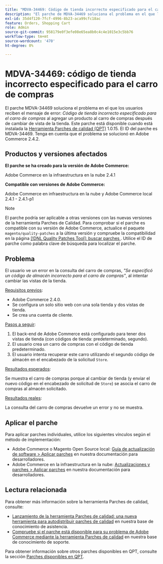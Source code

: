 ```yaml
---
title: "MDVA-34469: Código de tienda incorrecto especificado para el carro de compras"
description: "El parche de MDVA-34469 soluciona el problema en el que los usuarios reciben el mensaje de error: *Código de tienda incorrecto especificado para el carro de compras* al añadir un producto al carro de compras después de cambiar de vista de la tienda. Este parche está disponible cuando está instalada la [Quality Patches Tool (QPT)](https://devdocs.magento.com/guides/v2.4/comp-mgr/patching.html#mqp) 1.0.15. El ID del parche es MDVA-34469. Tenga en cuenta que el problema se solucionó en Adobe Commerce 2.4.2."
exl-id: 35d4f120-7fcf-4996-8b23-aca99cfc18ac
feature: Orders, Shopping Cart
role: Admin
source-git-commit: 958179e0f3efe08e65ea8b0c4c4e1015e3c5bb76
workflow-type: tm+mt
source-wordcount: '470'
ht-degree: 0%

---
```


# MDVA-34469: código de tienda incorrecto especificado para el carro de compras

El parche MDVA-34469 soluciona el problema en el que los usuarios reciben el mensaje de error: *Código de tienda incorrecto especificado para el carro de compras* al agregar un producto al carro de compras después de cambiar de vista de la tienda. Este parche está disponible cuando está instalada la [Herramienta Parches de calidad (QPT)](https://devdocs.magento.com/guides/v2.4/comp-mgr/patching.html#mqp) 1.0.15. El ID del parche es MDVA-34469. Tenga en cuenta que el problema se solucionó en Adobe Commerce 2.4.2.

## Productos y versiones afectados

**El parche se ha creado para la versión de Adobe Commerce:**

Adobe Commerce en la infraestructura en la nube 2.4.1

**Compatible con versiones de Adobe Commerce:**

Adobe Commerce en infraestructura en la nube y Adobe Commerce local 2.4.1 - 2.4.1-p1

>[!NOTE]
>
>El parche podría ser aplicable a otras versiones con las nuevas versiones de la herramienta Parches de Calidad. Para comprobar si el parche es compatible con su versión de Adobe Commerce, actualice el paquete `magento/quality-patches` a la última versión y compruebe la compatibilidad en la página [[!DNL Quality Patches Tool]: buscar parches ](https://devdocs.magento.com/quality-patches/tool.html#patch-grid). Utilice el ID de parche como palabra clave de búsqueda para localizar el parche.

## Problema

El usuario ve un error en la consulta del carro de compras, *&quot;Se especificó un código de almacén incorrecto para el carro de compras&quot;*, al intentar cambiar las vistas de la tienda.

<u>Requisitos previos</u>:

* Adobe Commerce 2.4.0.
* Se configura un solo sitio web con una sola tienda y dos vistas de tienda.
* Se crea una cuenta de cliente.

<u>Pasos a seguir</u>:

1. El back-end de Adobe Commerce está configurado para tener dos vistas de tienda (con códigos de tienda: predeterminado, segundo).
1. El usuario crea un carro de compras con el código de tienda predeterminado.
1. El usuario intenta recuperar este carro utilizando el segundo código de almacén en el encabezado de la solicitud `Store`.

<u>Resultados esperados</u>:

Se muestra el carro de compras porque al cambiar de tienda (y enviar el nuevo código en el encabezado de solicitud de `Store`) se asocia el carro de compras al almacén solicitado.

<u>Resultados reales</u>:

La consulta del carro de compras devuelve un error y no se muestra.

## Aplicar el parche

Para aplicar parches individuales, utilice los siguientes vínculos según el método de implementación:

* Adobe Commerce o Magento Open Source local: [Guía de actualización de software > Aplicar parches](https://devdocs.magento.com/guides/v2.4/comp-mgr/patching/mqp.html) en nuestra documentación para desarrolladores.
* Adobe Commerce en la infraestructura en la nube: [Actualizaciones y parches > Aplicar parches](https://devdocs.magento.com/cloud/project/project-patch.html) en nuestra documentación para desarrolladores.

## Lectura relacionada

Para obtener más información sobre la herramienta Parches de calidad, consulte:

* [Lanzamiento de la herramienta Parches de calidad: una nueva herramienta para autodistribuir parches de calidad](/help/announcements/adobe-commerce-announcements/magento-quality-patches-released-new-tool-to-self-serve-quality-patches.md) en nuestra base de conocimiento de asistencia.
* [Compruebe si el parche está disponible para su problema de Adobe Commerce mediante la herramienta Parches de calidad](/help/support-tools/patches-available-in-qpt-tool/check-patch-for-magento-issue-with-magento-quality-patches.md) en nuestra base de conocimiento de soporte.

Para obtener información sobre otros parches disponibles en QPT, consulte la sección [Parches disponibles en QPT](https://support.magento.com/hc/en-us/sections/360010506631-Patches-available-in-QPT-tool-).
